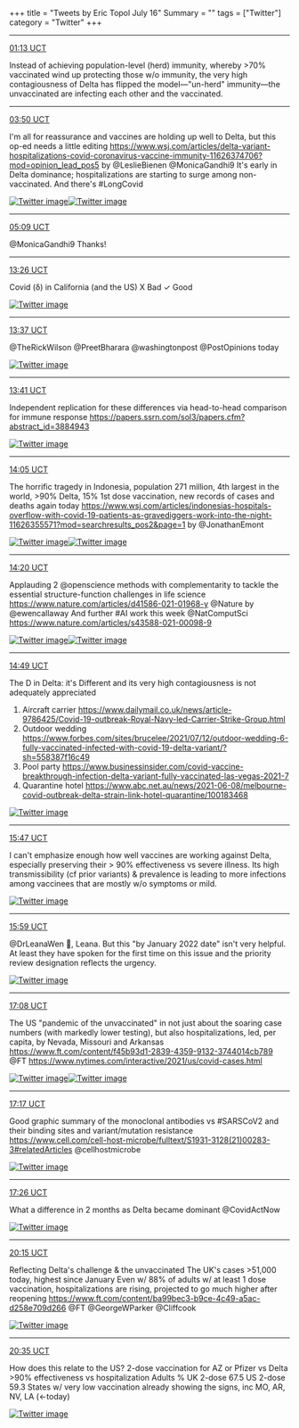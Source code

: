 +++
title = "Tweets by Eric Topol July 16"
Summary = ""
tags = ["Twitter"]
category = "Twitter"
+++


---

<a href="https://twitter.com/erictopol/status/1415841910971723780" target="_blank" rel="noreferer">01:13 UCT</a>

Instead of achieving population-level (herd) immunity, whereby &gt;70% vaccinated wind up protecting those w/o immunity, the very high contagiousness of Delta has flipped the model—"un-herd" immunity—the unvaccinated are infecting each other and the vaccinated.



---

<a href="https://twitter.com/erictopol/status/1415881589112725506" target="_blank" rel="noreferer">03:50 UCT</a>

I'm all for reassurance and vaccines are holding up well to Delta, but this op-ed needs a little editing
https://www.wsj.com/articles/delta-variant-hospitalizations-covid-coronavirus-vaccine-immunity-11626374706?mod=opinion_lead_pos5 by @LeslieBienen @MonicaGandhi9 
It's early in Delta dominance; hospitalizations are starting to surge among non-vaccinated. 
And there's #LongCovid 

<a href="E6Y4SesVIAETzkd.jpg"  ><img src="E6Y4SesVIAETzkd.jpg" alt="Twitter image" ></img></a><a href="E6Y3pr6VkAEyk0b.jpg"  ><img src="E6Y3pr6VkAEyk0b.jpg" alt="Twitter image" ></img></a>

---

<a href="https://twitter.com/erictopol/status/1415901319190118403" target="_blank" rel="noreferer">05:09 UCT</a>

@MonicaGandhi9 Thanks!



---

<a href="https://twitter.com/erictopol/status/1416026533534130180" target="_blank" rel="noreferer">13:26 UCT</a>

Covid (δ) in California (and the US)
X  Bad
✓ Good 

<a href="E6a8XToVIAM7U-r.jpg"  ><img src="E6a8XToVIAM7U-r.jpg" alt="Twitter image" ></img></a>

---

<a href="https://twitter.com/erictopol/status/1416029202613096448" target="_blank" rel="noreferer">13:37 UCT</a>

@TheRickWilson @PreetBharara @washingtonpost @PostOpinions today 

<a href="E6a-3ndVIAAYMni.jpg"  ><img src="E6a-3ndVIAAYMni.jpg" alt="Twitter image" ></img></a>

---

<a href="https://twitter.com/erictopol/status/1416030348480184331" target="_blank" rel="noreferer">13:41 UCT</a>

Independent replication for these differences via head-to-head comparison for immune response
https://papers.ssrn.com/sol3/papers.cfm?abstract_id=3884943 

<a href="E6a_0cRUcAIbqIH.jpg"  ><img src="E6a_0cRUcAIbqIH.jpg" alt="Twitter image" ></img></a>

---

<a href="https://twitter.com/erictopol/status/1416036156144164868" target="_blank" rel="noreferer">14:05 UCT</a>

The horrific tragedy in Indonesia, population 271 million, 4th largest in the world, &gt;90% Delta, 15% 1st dose vaccination, new records of cases and deaths again today
https://www.wsj.com/articles/indonesias-hospitals-overflow-with-covid-19-patients-as-gravediggers-work-into-the-night-11626355571?mod=searchresults_pos2&page=1 by @JonathanEmont 

<a href="E6bDVqbUYAA6VCX.jpg"  ><img src="E6bDVqbUYAA6VCX.jpg" alt="Twitter image" ></img></a><a href="E6bEk_DVEAER0j0.jpg"  ><img src="E6bEk_DVEAER0j0.jpg" alt="Twitter image" ></img></a>

---

<a href="https://twitter.com/erictopol/status/1416040089835106310" target="_blank" rel="noreferer">14:20 UCT</a>

Applauding 2 @openscience methods with complementarity to tackle the essential structure-function challenges in life science
https://www.nature.com/articles/d41586-021-01968-y
@Nature by @ewencallaway 
And further #AI work this week @NatComputSci  https://www.nature.com/articles/s43588-021-00098-9 

<a href="E6bIjpgVgAECufW.jpg"  ><img src="E6bIjpgVgAECufW.jpg" alt="Twitter image" ></img></a><a href="E6bI47GUcAA1prf.jpg"  ><img src="E6bI47GUcAA1prf.jpg" alt="Twitter image" ></img></a>

---

<a href="https://twitter.com/erictopol/status/1416047347641905153" target="_blank" rel="noreferer">14:49 UCT</a>

The D in Delta: it's Different and its very high contagiousness is not adequately appreciated
1. Aircraft carrier https://www.dailymail.co.uk/news/article-9786425/Covid-19-outbreak-Royal-Navy-led-Carrier-Strike-Group.html
2. Outdoor wedding https://www.forbes.com/sites/brucelee/2021/07/12/outdoor-wedding-6-fully-vaccinated-infected-with-covid-19-delta-variant/?sh=558387f16c49
3. Pool party https://www.businessinsider.com/covid-vaccine-breakthrough-infection-delta-variant-fully-vaccinated-las-vegas-2021-7
4. Quarantine hotel
https://www.abc.net.au/news/2021-06-08/melbourne-covid-outbreak-delta-strain-link-hotel-quarantine/100183468 

<a href="E6bOOe0VoAIJzJM.png"  ><img src="E6bOOe0VoAIJzJM.png" alt="Twitter image" ></img></a>

---

<a href="https://twitter.com/erictopol/status/1416062063558893569" target="_blank" rel="noreferer">15:47 UCT</a>

I can't emphasize enough how well vaccines are working against Delta, especially preserving their &gt; 90% effectiveness vs severe illness. 
Its high transmissibility (cf prior variants) &amp; prevalence is leading to more infections among vaccinees that are mostly w/o symptoms or mild. 

<a href="E6bbSELVUAEgJGr.jpg"  ><img src="E6bbSELVUAEgJGr.jpg" alt="Twitter image" ></img></a>

---

<a href="https://twitter.com/erictopol/status/1416064849264607232" target="_blank" rel="noreferer">15:59 UCT</a>

@DrLeanaWen 💯, Leana. But this "by January  2022 date" isn't very helpful.
At least they have spoken for the first time on this issue and the priority review designation reflects the urgency. 

<a href="E6bfQIBVgAUTkZw.jpg"  ><img src="E6bfQIBVgAUTkZw.jpg" alt="Twitter image" ></img></a>

---

<a href="https://twitter.com/erictopol/status/1416082437847670785" target="_blank" rel="noreferer">17:08 UCT</a>

The US "pandemic of the unvaccinated" in not just about the soaring case numbers (with markedly lower testing), but also hospitalizations, led, per capita, by Nevada,  Missouri and Arkansas
https://www.ft.com/content/f45b93d1-2839-4359-9132-3744014cb789 @FT 
https://www.nytimes.com/interactive/2021/us/covid-cases.html 

<a href="E6buFeQVUAExqPZ.jpg"  ><img src="E6buFeQVUAExqPZ.jpg" alt="Twitter image" ></img></a><a href="E6bu1uYUcAAWBDM.jpg"  ><img src="E6bu1uYUcAAWBDM.jpg" alt="Twitter image" ></img></a>

---

<a href="https://twitter.com/erictopol/status/1416084655078473728" target="_blank" rel="noreferer">17:17 UCT</a>

Good graphic summary of the monoclonal antibodies vs #SARSCoV2 and their binding sites and variant/mutation resistance
https://www.cell.com/cell-host-microbe/fulltext/S1931-3128(21)00283-3#relatedArticles @cellhostmicrobe 

<a href="E6bxDmpUcAA1hWO.jpg"  ><img src="E6bxDmpUcAA1hWO.jpg" alt="Twitter image" ></img></a>

---

<a href="https://twitter.com/erictopol/status/1416086829648863232" target="_blank" rel="noreferer">17:26 UCT</a>

What a difference in 2 months as Delta became dominant 
@CovidActNow 

<a href="E6bzbHdVIAEzQgW.jpg"  ><img src="E6bzbHdVIAEzQgW.jpg" alt="Twitter image" ></img></a>

---

<a href="https://twitter.com/erictopol/status/1416129279876681729" target="_blank" rel="noreferer">20:15 UCT</a>

Reflecting Delta's challenge &amp; the unvaccinated
The UK's cases &gt;51,000 today, highest since January Even w/ 88% of adults w/ at least 1 dose vaccination, hospitalizations are rising, projected to go much higher after reopening
https://www.ft.com/content/ba99bec3-b9ce-4c49-a5ac-d258e709d266 @FT @GeorgeWParker @Cliffcook 

<a href="E6cYSfyUUAE2w7Y.jpg"  ><img src="E6cYSfyUUAE2w7Y.jpg" alt="Twitter image" ></img></a>

---

<a href="https://twitter.com/erictopol/status/1416134334029828096" target="_blank" rel="noreferer">20:35 UCT</a>

How does this relate to the US?
2-dose vaccination for AZ or Pfizer vs Delta &gt;90% effectiveness vs hospitalization
Adults % 
UK 2-dose 67.5
US 2-dose 59.3
States w/ very low vaccination already showing the signs, inc MO, AR, NV, LA (&lt;-today) 

<a href="E6cdvwZVEAEp5hf.jpg"  ><img src="E6cdvwZVEAEp5hf.jpg" alt="Twitter image" ></img></a>